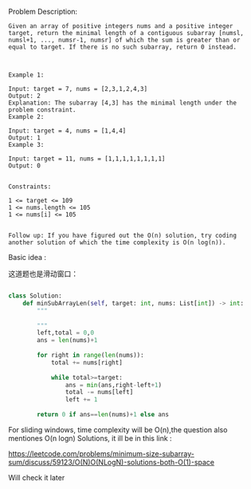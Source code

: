 
Problem Description:

```
Given an array of positive integers nums and a positive integer target, return the minimal length of a contiguous subarray [numsl, numsl+1, ..., numsr-1, numsr] of which the sum is greater than or equal to target. If there is no such subarray, return 0 instead.

 

Example 1:

Input: target = 7, nums = [2,3,1,2,4,3]
Output: 2
Explanation: The subarray [4,3] has the minimal length under the problem constraint.
Example 2:

Input: target = 4, nums = [1,4,4]
Output: 1
Example 3:

Input: target = 11, nums = [1,1,1,1,1,1,1,1]
Output: 0
 

Constraints:

1 <= target <= 109
1 <= nums.length <= 105
1 <= nums[i] <= 105
 

Follow up: If you have figured out the O(n) solution, try coding another solution of which the time complexity is O(n log(n)).

```

Basic idea :

这道题也是滑动窗口：

```Python

class Solution:
    def minSubArrayLen(self, target: int, nums: List[int]) -> int:
        """
        
        """
        left,total = 0,0
        ans = len(nums)+1
        
        for right in range(len(nums)):
            total += nums[right]
            
            while total>=target:
                ans = min(ans,right-left+1)
                total -= nums[left]
                left += 1
        
        return 0 if ans==len(nums)+1 else ans

```

For sliding windows, time complexity will be O(n),the question also mentiones O(n logn)
Solutions, it ill be in this link :

https://leetcode.com/problems/minimum-size-subarray-sum/discuss/59123/O(N)O(NLogN)-solutions-both-O(1)-space

Will check it later